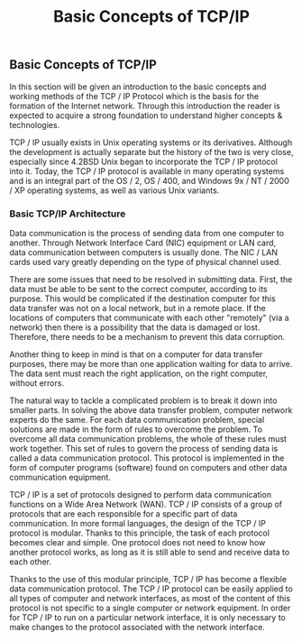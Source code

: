 ﻿---
layout: default
title: Basic Concepts of TCP/IP
parent: Network
permalink: /notes/network/tcpip
---

## Basic Concepts of TCP/IP

In this section will be given an introduction to the basic concepts and working methods of the TCP / IP Protocol which is the basis for the formation of the Internet network. Through this introduction the reader is expected to acquire a strong foundation to understand higher concepts & technologies.

TCP / IP usually exists in Unix operating systems or its derivatives. Although the development is actually separate but the history of the two is very close, especially since 4.2BSD Unix began to incorporate the TCP / IP protocol into it. Today, the TCP / IP protocol is available in many operating systems and is an integral part of the OS / 2, OS / 400, and Windows 9x / NT / 2000 / XP operating systems, as well as various Unix variants.

### Basic TCP/IP Architecture

Data communication is the process of sending data from one computer to another. Through Network Interface Card (NIC) equipment or LAN card, data communication between computers is usually done. The NIC / LAN cards used vary greatly depending on the type of physical channel used.

There are some issues that need to be resolved in submitting data. First, the data must be able to be sent to the correct computer, according to its purpose. This would be complicated if the destination computer for this data transfer was not on a local network, but in a remote place. If the locations of computers that communicate with each other "remotely" (via a network) then there is a possibility that the data is damaged or lost. Therefore, there needs to be a mechanism to prevent this data corruption.

Another thing to keep in mind is that on a computer for data transfer purposes, there may be more than one application waiting for data to arrive. The data sent must reach the right application, on the right computer, without errors.

The natural way to tackle a complicated problem is to break it down into smaller parts. In solving the above data transfer problem, computer network experts do the same. For each data communication problem, special solutions are made in the form of rules to overcome the problem. To overcome all data communication problems, the whole of these rules must work together. This set of rules to govern the process of sending data is called a data communication protocol. This protocol is implemented in the form of computer programs (software) found on computers and other data communication equipment.

TCP / IP is a set of protocols designed to perform data communication functions on a Wide Area Network (WAN). TCP / IP consists of a group of protocols that are each responsible for a specific part of data communication. In more formal languages, the design of the TCP / IP protocol is modular. Thanks to this principle, the task of each protocol becomes clear and simple. One protocol does not need to know how another protocol works, as long as it is still able to send and receive data to each other.

Thanks to the use of this modular principle, TCP / IP has become a flexible data communication protocol. The TCP / IP protocol can be easily applied to all types of computer and network interfaces, as most of the content of this protocol is not specific to a single computer or network equipment. In order for TCP / IP to run on a particular network interface, it is only necessary to make changes to the protocol associated with the network interface.

